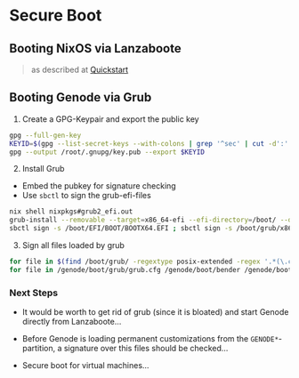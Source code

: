 # Secure Boot

## Booting NixOS via Lanzaboote

> as described at [Quickstart](https://github.com/nix-community/lanzaboote/blob/master/docs/QUICK_START.md)


## Booting Genode via Grub

1. Create a GPG-Keypair and export the public key

```sh
gpg --full-gen-key
KEYID=$(gpg --list-secret-keys --with-colons | grep '^sec' | cut -d':' -f5)
gpg --output /root/.gnupg/key.pub --export $KEYID
```

2. Install Grub
* Embed the pubkey for signature checking
* Use `sbctl` to sign the grub-efi-files

```sh
nix shell nixpkgs#grub2_efi.out
grub-install --removable --target=x86_64-efi --efi-directory=/boot/ --disable-shim-lock --pubkey=/root/.gnupg/key.pub --modules "pgp gcry_sha256 gcry_rsa"
sbctl sign -s /boot/EFI/BOOT/BOOTX64.EFI ; sbctl sign -s /boot/grub/x86_64-efi/grub.efi ; sbctl sign -s /boot/grub/x86_64-efi/core.efi
``` 

3. Sign all files loaded by grub

```sh 
for file in $(find /boot/grub/ -regextype posix-extended -regex '.*(\.cfg|\.lst|\.mod|grubenv)$'); do [[ -f "$file".sig ]] && rm "$file".sig; gpg --batch --detach-sign "$file"; done
for file in /genode/boot/grub/grub.cfg /genode/boot/bender /genode/boot/hypervisor /genode/boot/image.elf.gz; do [[ -f "$file".sig ]] && rm "$file".sig; gpg --batch --detach-sign "$file"; done
```


### Next Steps

* It would be worth to get rid of grub (since it is bloated) and start Genode directly from Lanzaboote…

* Before Genode is loading permanent customizations from the `GENODE*`-partition, a signature over this files should be checked…

* Secure boot for virtual machines…
